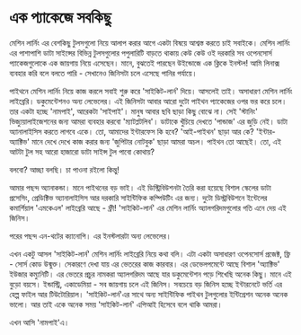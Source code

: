 # এক প্যাকেজে সবকিছু

মেশিন লার্নিং এর বেশকিছু টুলসগুলো নিয়ে আলাপ করার আগে একটা বিষয়ে আশ্বস্ত করতে চাই সবাইকে। মেশিন লার্নিং এর পাশাপাশি ডাটা সাইন্সের বিভিন্ন টুলসগুলোর পপুলারিটি বাড়তে থাকায় কেউ কেউ ওই দরকারি সব ওপেনসোর্স প্যাকেজগুলোকে এক জায়গায় নিয়ে এসেছেন। মানে, বুঝতেই পারছেন উইন্ডোজে এক ক্লিকে ইনস্টল! আমি লিনাক্স ব্যবহার করি বলে বলতে পারি - সেখানেও জিনিসটা চলে এসেছে পানির পর্যায়ে। 

পাইথনে মেশিন লার্নিং নিয়ে কাজ করলে সবাই শুরু করে 'সাইকিট-লার্ন' দিয়ে। আসলেই তাই। অসাধারণ মেশিন লার্নিং লাইব্রেরি। ডকুমেন্টেশনও অন্য লেভেলের। এই জিনিসটা আবার আরো দুটো পাইথন প্যাকেজের ওপর ভর করে চলে। তার একটা হচ্ছে 'নামপাই', আরেকটা 'সাইপাই'। মানুষ আবার ছবি ছাড়া কিছু বোঝে না। সেই 'স্টানিং' ভিজ্যুয়ালাইজেশনের জন্য আমরা ব্যবহার করবো 'ম্যাটপ্লটলিব'। ডাটাকে খুঁচিয়ে দেখতে 'পান্ডাজ' এর জুড়ি নেই। ডাটা অ্যানালাইসিস করতে লাগবে একে। তো, আমাদের ইন্টারফেস কি হবে? 'আই-পাইথন' ছাড়া আর কে? 'ইন্টার-অ্যাক্টিভ' মানে দেখে দেখে কাজ করার জন্য 'জুপিটার নোটবুক' ছাড়া আমরা অচল। পাইথন তো আছেই। তো, এই আটটা টুল সহ আরো হাজারো ডাটা সাইন্স টুল পাবো কোথায়? 

বলবো? আচ্ছা বলছি। চা পাওনা রইলো কিন্তু! 

আমার পছন্দ অ্যানাকন্ডা। মানে পাইথনের বড় ভাই। এই ডিস্ট্রিবিউশনটা তৈরি করা হয়েছে বিশাল স্কেলের ডাটা প্রসেসিং, প্রেডিক্টিভ অ্যানালাইসিস আর দরকারি সাইন্টিফিক কম্পিউটিং এর জন্য। দুটো ডিস্ট্রবিউশনে ইন্টেলের কমার্শিয়াল 'এমকেএল' লাইব্রেরি আছে - ফ্রী! 'সাইকিট-লার্ন' এর মেশিন লার্নিং অ্যালগরিদমগুলোর গতি এনে দেয় এই জিনিস। 

পরের পছন্দ এন-থটের ক্যানোপি। এর ইনস্টলারটা অন্য লেভেলের। 

এখন একটু আসল 'সাইকিট-লার্ন' মেশিন লার্নিং লাইব্রেরি নিয়ে কথা বলি। এটা একটা অসাধারণ ওপেনসোর্স প্রজেক্ট, ফ্রি - সোর্স কোড উন্মুক্ত। সেকারণে দেখা যায় এর ভেতরের কাজ কারবার। এর ডেভেলপমেন্টে আছে বিশাল 'অ্যাক্টিভ' ইউজার কম্যুনিটি। এর ভেতরে প্রচুর নামকরা অ্যালগরিদম আছে যার ডকুমেন্টেশন পড়ে শিখেছি অনেক কিছু। মানে এই বুড়ো বয়সে। ইন্ডাস্ট্রি, একাডেমিয়া - সব জায়গায় চলে এই জিনিস। সবচেয়ে বড় জিনিস হচ্ছে ইন্টারনেটে ভর্তি এর হেল্প ফাইল আর টিউটোরিয়াল। 'সাইকিট-লার্ন'এর সাথে অন্য সাইন্টিফিক পাইথন টুলগুলোর ইন্টিগ্রেশন অনেক অনেক ভালো। আর তাই একে অনেক সময় 'সাইকিট-লার্ন' এপিআই হিসেবে বলে থাকি আমরা। 

এখন আসি 'নামপাই'এ। 


